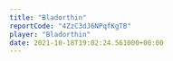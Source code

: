 ```yaml
---
title: "Bladorthin"
reportCode: "4ZzC3dJ6NPqfKgTB"
player: "Bladorthin"
date: 2021-10-18T19:02:24.561000+00:00
---
```

